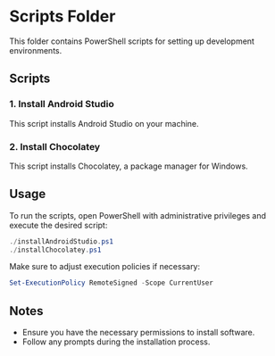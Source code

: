 # Scripts Folder

This folder contains PowerShell scripts for setting up development environments.

## Scripts

### 1. Install Android Studio
This script installs Android Studio on your machine.

### 2. Install Chocolatey
This script installs Chocolatey, a package manager for Windows.

## Usage

To run the scripts, open PowerShell with administrative privileges and execute the desired script:

```powershell
./installAndroidStudio.ps1
./installChocolatey.ps1
```

Make sure to adjust execution policies if necessary:

```powershell
Set-ExecutionPolicy RemoteSigned -Scope CurrentUser
```

## Notes

- Ensure you have the necessary permissions to install software.
- Follow any prompts during the installation process.
